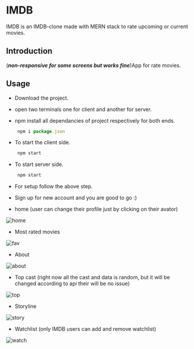 # IMDB
IMDB is an IMDB-clone made with MERN stack to rate upcoming or current movies.

## Introduction
(***non-responsive for some screens but works fine***)App for rate movies. 

## Usage

* Download the project.
* open two terminals one for client and another for server.
* npm install all dependancies of project respectively for both ends.
  ```js
   npm i package.json
  ```
* To start the client side. 
  ```js
   npm start
  ```
* To start server side. 
  ```js
   npm start
  ```
* For setup follow the above step.

* Sign up for new account and you are good to go :) 

* home (user can change their profile just by clicking on their avator)

![home](https://user-images.githubusercontent.com/52545996/185787012-94c8150c-91c8-4b6e-bcf1-11926493c81e.png)

* Most rated movies

![fav](https://user-images.githubusercontent.com/52545996/185787916-04744ce6-9e56-4d77-beaa-a1906877b9b6.png)

* About

![about](https://user-images.githubusercontent.com/52545996/185787084-4d6bd139-0924-4e3e-889a-7aab9304e2e9.png)

* Top cast (right now all the cast and data is random, but it will be changed according to api their will be no issue)

![top](https://user-images.githubusercontent.com/52545996/185787110-c5664363-3c13-4207-b340-696a9aaf1ddf.png)

* Storyline

![story](https://user-images.githubusercontent.com/52545996/185787191-762fbd03-1ac7-4690-a7cb-6fd8ece8b24c.png)

* Watchlist (only IMDB users can add and remove watchlist)

![watch](https://user-images.githubusercontent.com/52545996/185787966-e32af791-5f3e-4af6-b810-e205eee22a11.png)




